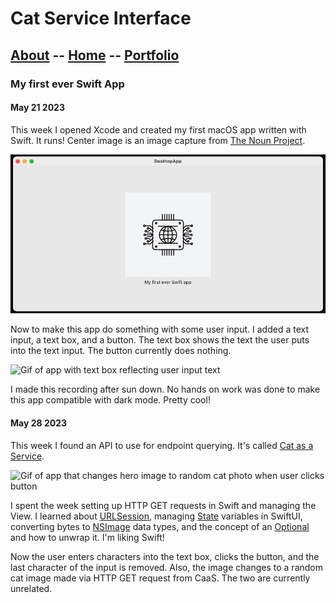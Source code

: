 # Cat Service Interface

## [About](about.md) -- [Home](index.md) -- [Portfolio](portfolio.md)

### My first ever Swift App
#### May 21 2023

This week I opened Xcode and created my first macOS app written with Swift. It runs! Center image is an image capture from [The Noun Project](https://thenounproject.com/).

![Screenshot of first working macOS App](https://github.com/swim-mer/swim-mer.github.io/raw/main/assets/images/SwiftFirstmacOSApp.jpeg)

Now to make this app do something with some user input. I added a text input, a text box, and a button. The text box shows the text the user puts into the text input. The button currently does nothing. 

![Gif of app with text box reflecting user input text](https://github.com/swim-mer/swim-mer.github.io/raw/main/assets/images/SwiftApp.gif)

I made this recording after sun down. No hands on work was done to make this app compatible with dark mode. Pretty cool!

#### May 28 2023

This week I found an API to use for endpoint querying. It's called [Cat as a Service](https://cataas.com/).

![Gif of app that changes hero image to random cat photo when user clicks button](https://github.com/swim-mer/swim-mer.github.io/raw/main/assets/images/ClickForRandomCat.gif) 

I spent the week setting up HTTP GET requests in Swift and managing the View. I learned about [URLSession](https://developer.apple.com/documentation/foundation/urlsession), managing [State](https://developer.apple.com/documentation/swiftui/state) variables in SwiftUI, converting bytes to [NSImage](https://developer.apple.com/documentation/appkit/nsimage) data types, and the concept of an [Optional](https://developer.apple.com/documentation/swift/optional) and how to unwrap it. I'm liking Swift! 

Now the user enters characters into the text box, clicks the button, and the last character of the input is removed. Also, the image changes to a random cat image made via HTTP GET request from CaaS. The two are currently unrelated. 
